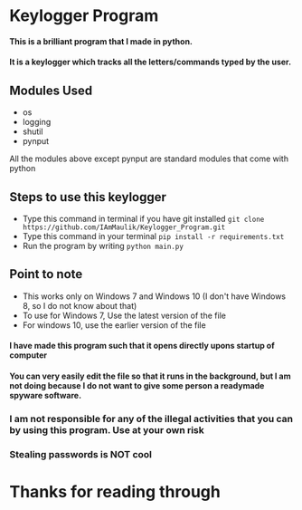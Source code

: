 # Keylogger Program

#### This is a brilliant program that I made in python.
#### It is a keylogger which tracks all the letters/commands typed by the user.

## Modules Used
- os
- logging
- shutil
- pynput

All the modules above except pynput are standard modules that come with python

## Steps to use this keylogger
- Type this command in terminal if you have git installed 
  ```git clone https://github.com/IAmMaulik/Keylogger_Program.git```
- Type this command in your terminal
	```pip install -r requirements.txt```
- Run the program by writing ```python main.py```


## Point to note
- This works only on Windows 7 and Windows 10 (I don't have Windows 8, so I do not know about that)
- To use for Windows 7, Use the latest version of the file
- For windows 10, use the earlier version of the file

#### I have made this program such that it opens directly upons startup of computer
#### You can very easily edit the file so that it runs in the background, but I am not doing because I do not want to give some person a readymade spyware software.


### I am not responsible for any of the illegal activities that you can by using this program. Use at your own risk
### Stealing passwords is NOT cool

# Thanks for reading through
